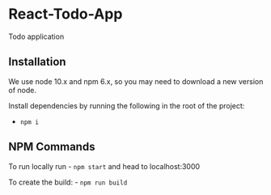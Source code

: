 # React-Todo-App

Todo application

## Installation

We use node 10.x and npm 6.x, so you may need to download a new version of node.

Install dependencies by running the following in the root of the project:
 - `npm i`
 
## NPM Commands
To run locally run - `npm start` and head to localhost:3000

To create the build: - `npm run build`
